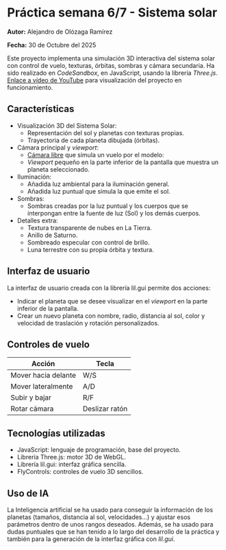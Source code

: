 # Práctica semana 6/7 - Sistema solar

**Autor:** Alejandro de Olózaga Ramírez

**Fecha:** 30 de Octubre del 2025

Este proyecto implementa una simulación 3D interactiva del sistema solar con control de vuelo, texturas, órbitas, sombras y cámara secundaria. Ha sido realizado en _CodeSandbox_, en JavaScript, usando la librería _Three.js_. [Enlace a vídeo de YouTube](https://youtu.be/Z_pMQ0jz0a8) para visualización del proyecto en funcionamiento.

## Características
- Visualización 3D del Sistema Solar:
	- Representación del sol y planetas con texturas propias.
	- Trayectoria de cada planeta dibujada (órbitas).
- Cámara principal y *viewport*:
	- [Cámara libre](#controles) que simula un vuelo por el modelo:
	-  _Viewport_ pequeño en la parte inferior de la pantalla que muestra un planeta seleccionado.
- Iluminación:
	- Añadida luz ambiental para la iluminación general.
	- Añadida luz puntual que simula la que emite el sol.
- Sombras:
	- Sombras creadas por la luz puntual y los cuerpos que se interpongan entre la fuente de luz (Sol) y los demás cuerpos.
- Detalles extra:
	- Textura transparente de nubes en La Tierra.
	- Anillo de Saturno.
	- Sombreado especular con control de brillo.
	- Luna terrestre con su propia órbita y textura.

## Interfaz de usuario 
La interfaz de usuario creada con la librería lil.gui permite dos acciones:
- Indicar el planeta que se desee visualizar en el _viewport_ en la parte inferior de la pantalla.
- Crear un nuevo planeta con nombre, radio, distancia al sol, color y velocidad de traslación y rotación personalizados.

## Controles de vuelo

| Acción |Tecla  |
|--|--|
| Mover hacia delante |W/S  |
| Mover lateralmente |A/D  |
| Subir y bajar |R/F  |
| Rotar cámara |Deslizar ratón  |


## Tecnologías utilizadas
- JavaScript: lenguaje de programación, base del proyecto.
- Librería Three.js: motor 3D de WebGL.
- Librería lil.gui: interfaz gráfica sencilla.
- FlyControls: controles de vuelo 3D sencillos.

## Uso de IA
La Inteligencia artificial se ha usado para conseguir la información de los planetas (tamaños, distancia al sol, velocidades...) y ajustar esos parámetros dentro de unos rangos deseados. Además, se ha usado para dudas puntuales que se han tenido a lo largo del desarrollo de la práctica y también para la generación de la interfaz gráfica con _lil.gui_.
